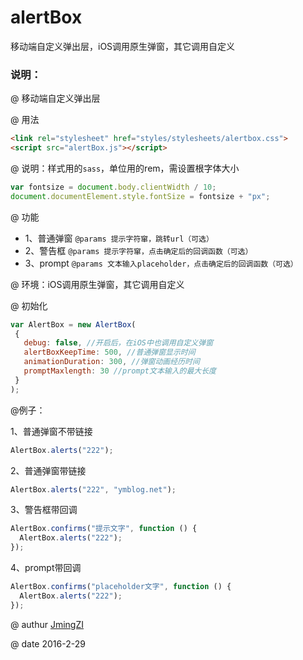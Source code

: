 # alertBox
移动端自定义弹出层，iOS调用原生弹窗，其它调用自定义

### 说明：
 
 @ 移动端自定义弹出层   
 
 @ 用法
 
 ```html
 <link rel="stylesheet" href="styles/stylesheets/alertbox.css">
 <script src="alertBox.js"></script>
 ```
 @ 说明：样式用的`sass`，单位用的rem，需设置根字体大小
 
 ```js
 var fontsize = document.body.clientWidth / 10;
 document.documentElement.style.fontSize = fontsize + "px";
 ```
 
 @ 功能   
 
   * 1、普通弹窗 `@params 提示字符窜，跳转url（可选）` 
   * 2、警告框   `@params 提示字符窜，点击确定后的回调函数（可选）`     
   * 3、prompt   `@params 文本输入placeholder，点击确定后的回调函数（可选）`      
      
@ 环境：iOS调用原生弹窗，其它调用自定义  
 
@ 初始化
 
 ```js
 var AlertBox = new AlertBox(
  {
    debug: false, //开启后，在iOS中也调用自定义弹窗
    alertBoxKeepTime: 500, //普通弹窗显示时间
    animationDuration: 300, //弹窗动画经历时间
    promptMaxlength: 30 //prompt文本输入的最大长度
  }
);
```
@例子：

1、普通弹窗不带链接
```js
AlertBox.alerts("222");
```

2、普通弹窗带链接
```js
AlertBox.alerts("222", "ymblog.net");
```
3、警告框带回调
```js
AlertBox.confirms("提示文字", function () {
  AlertBox.alerts("222");
});
```
4、prompt带回调
```js
AlertBox.confirms("placeholder文字", function () {
  AlertBox.alerts("222");
});
```

@ authur [JmingZI](http://ymblog.net)

@ date 2016-2-29
